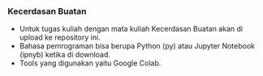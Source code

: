 <h3>Kecerdasan Buatan</h3>

- Untuk tugas kuliah dengan mata kuliah Kecerdasan Buatan akan di upload ke repository ini.
- Bahasa pemrograman bisa berupa Python (py) atau Jupyter Notebook (ipnyb) ketika di download.
- Tools yang digunakan yaitu Google Colab.
